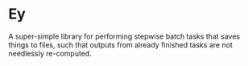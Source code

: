 # Ey

A super-simple library for performing stepwise batch tasks that saves things to
files, such that outputs from already finished tasks are not needlessly
re-computed.
